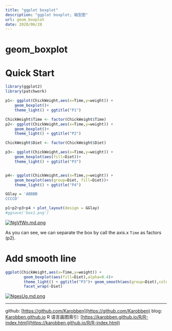 ```yaml
---
title: "ggplot boxplot"
description: "ggplot boxplot; 箱型图"
url: geom_boxplot
date: 2020/06/28
---
```

# geom_boxplot

# Quick Start
```r
library(ggplot2)
library(patchwork)

p1<- ggplot(ChickWeight,aes(x=Time,y=weight)) +
    geom_boxplot()+
    theme_light() + ggtitle("P1")

ChickWeight$Time <- factor(ChickWeight$Time)
p2<- ggplot(ChickWeight,aes(x=Time,y=weight)) +
    geom_boxplot()+
    theme_light() + ggtitle("P2")

ChickWeight$Diet <- factor(ChickWeight$Diet)

p3<- ggplot(ChickWeight,aes(x=Time,y=weight)) +
    geom_boxplot(aes(fill=Diet))+
    theme_light() + ggtitle("P3")


p4<- ggplot(ChickWeight,aes(x=Time,y=weight)) +
    geom_boxplot(aes(group=Diet, fill=Diet))+
    theme_light() + ggtitle("P4")

GGlay = 'ABBBB
CCCCD'

p1+p2+p3+p4 + plot_layout(design = GGlay)
#ggsave('box1.png')
```

[![NgVfWn.md.png](https://s1.ax1x.com/2020/06/28/NgVfWn.md.png)](https://imgchr.com/i/NgVfWn)

As you can see, we can separate the box by call the axis.x `Time` as factors (p2).

# Add smooth line

```r
ggplot(ChickWeight,aes(x=Time,y=weight)) +
        geom_boxplot(aes(fill=Diet),alpha=0.4)+
        theme_light() + ggtitle("P3")+ geom_smooth(aes(group=Diet),color='red')+
        facet_wrap(~Diet)
```
[![NgesUg.md.png](https://s1.ax1x.com/2020/06/28/NgesUg.md.png)](https://imgchr.com/i/NgesUg)

---
github: [https://github.com/Karobben](https://github.com/Karobben)
blog: [Karobben.github.io](http://Karobben.github.io)
R 语言画图索引: [https://karobben.github.io/R/R-index.html](https://karobben.github.io/R/R-index.html)

